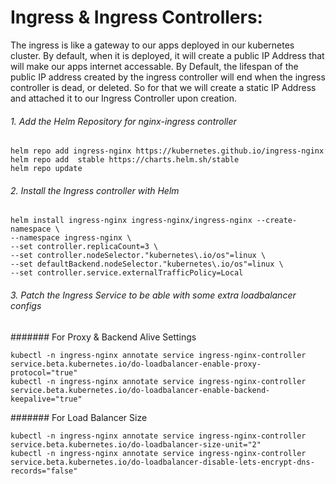 # Ingress & Ingress Controllers:
The ingress is like a gateway to our apps deployed in our kubernetes cluster. By default, when it is deployed, it will create a public IP 
Address that will make our apps internet accessable.
By Default, the lifespan of the public IP address created by the ingress controller will end when the ingress controller is dead, or deleted. 
So for that we will create a static IP Address and attached it to our Ingress Controller upon creation.

###### 1. Add the Helm Repository for nginx-ingress controller
```
helm repo add ingress-nginx https://kubernetes.github.io/ingress-nginx
helm repo add  stable https://charts.helm.sh/stable
helm repo update
```
###### 2. Install the Ingress controller with Helm
```
helm install ingress-nginx ingress-nginx/ingress-nginx --create-namespace \
--namespace ingress-nginx \
--set controller.replicaCount=3 \
--set controller.nodeSelector."kubernetes\.io/os"=linux \
--set defaultBackend.nodeSelector."kubernetes\.io/os"=linux \
--set controller.service.externalTrafficPolicy=Local
```
###### 3. Patch the Ingress Service to be able with some extra loadbalancer configs
####### For Proxy & Backend Alive Settings
```
kubectl -n ingress-nginx annotate service ingress-nginx-controller service.beta.kubernetes.io/do-loadbalancer-enable-proxy-protocol="true"
kubectl -n ingress-nginx annotate service ingress-nginx-controller service.beta.kubernetes.io/do-loadbalancer-enable-backend-keepalive="true"
```
####### For Load Balancer Size
```
kubectl -n ingress-nginx annotate service ingress-nginx-controller service.beta.kubernetes.io/do-loadbalancer-size-unit="2"
kubectl -n ingress-nginx annotate service ingress-nginx-controller 
service.beta.kubernetes.io/do-loadbalancer-disable-lets-encrypt-dns-records="false"
```
